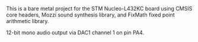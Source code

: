 This is a bare metal project for the STM Nucleo-L432KC board using CMSIS core headers, Mozzi sound synthesis library, and FixMath  fixed point arithmetic library.

12-bit mono audio output via DAC1 channel 1 on pin PA4.